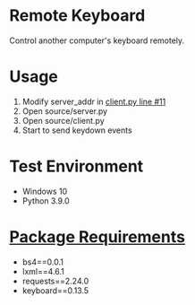 # Remote Keyboard
Control another computer's keyboard remotely.

# Usage
1. Modify server_addr in [client.py line #11](https://github.com/Andre3000TW/code-vault/blob/82cacd76f7d11d1cb625d36422b343a5da4d7e1c/remote-keyboard/source/client.py#L11)
2. Open source/server.py
3. Open source/client.py
4. Start to send keydown events

# Test Environment
+ Windows 10
+ Python 3.9.0

# [Package Requirements](https://github.com/Andre3000TW/code-vault/blob/master/remote-keyboard/requirements.bat)
+ bs4==0.0.1
+ lxml==4.6.1
+ requests==2.24.0
+ keyboard==0.13.5

